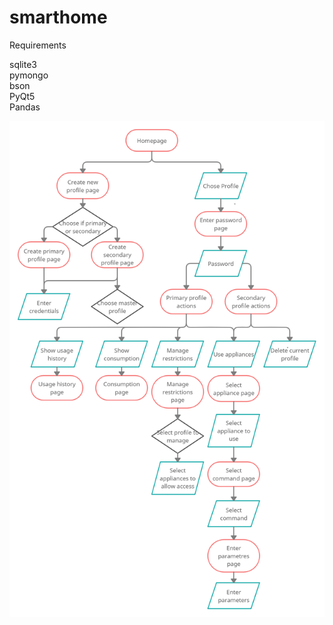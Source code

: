 # smarthome

Requirements

sqlite3<br/> 
pymongo<br/> 
bson<br/> 
PyQt5<br/> 
Pandas

![Screenshot](flowchart.png)
